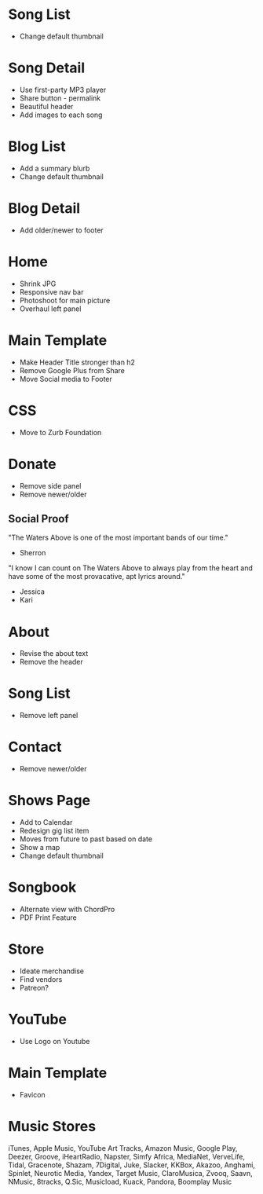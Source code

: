 # Song List

* Change default thumbnail

# Song Detail

* Use first-party MP3 player
* Share button - permalink
* Beautiful header
* Add images to each song


# Blog List

* Add a summary blurb
* Change default thumbnail

# Blog Detail

* Add older/newer to footer

# Home

* Shrink JPG
* Responsive nav bar
* Photoshoot for main picture
* Overhaul left panel

# Main Template

* Make Header Title stronger than h2
* Remove Google Plus from Share
* Move Social media to Footer


# CSS

* Move to Zurb Foundation

# Donate

* Remove side panel
* Remove newer/older

## Social Proof

"The Waters Above is one of the most important bands of our time."

- Sherron

"I know I can count on The Waters Above to always play from the heart and have some of the most provacative, apt lyrics around."

- Jessica
- Kari


# About

* Revise the about text
* Remove the header

# Song List

* Remove left panel

# Contact

* Remove newer/older

# Shows Page

* Add to Calendar
* Redesign gig list item
* Moves from future to past based on date
* Show a map
* Change default thumbnail

# Songbook

* Alternate view with ChordPro
* PDF Print Feature

# Store

* Ideate merchandise
* Find vendors
* Patreon?

# YouTube

* Use Logo on Youtube


# Main Template
* Favicon

# Music Stores

iTunes, Apple Music, YouTube Art Tracks, Amazon Music, Google Play, Deezer, Groove, iHeartRadio, Napster, Simfy Africa, MediaNet, VerveLife, Tidal, Gracenote, Shazam, 7Digital, Juke, Slacker, KKBox, Akazoo, Anghami, Spinlet, Neurotic Media, Yandex, Target Music, ClaroMusica, Zvooq, Saavn, NMusic, 8tracks, Q.Sic, Musicload, Kuack, Pandora, Boomplay Music


